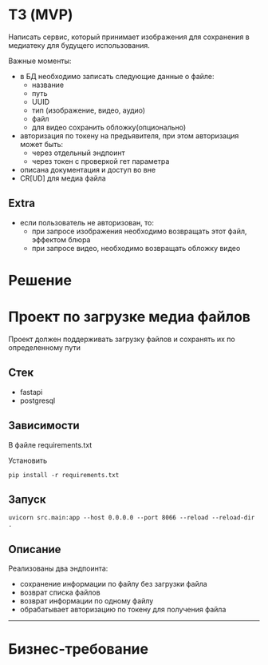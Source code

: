 # ТЗ (MVP)

Написать сервис, который принимает изображения для сохранения в 
медиатеку для будущего использования.

Важные моменты:
- в БД необходимо записать следующие данные о  файле:
  - название
  - путь
  - UUID
  - тип (изображение, видео, аудио)
  - файл
  - для видео сохранить обложку(опционально)
- авторизация по токену на предъявителя, при этом авторизация может быть:
  - через отдельный эндпоинт
  - через токен с проверкой гет параметра
- описана документация и доступ во вне
- CR[UD] для медиа файла

## Extra
- если пользователь не авторизован, то:
  - при запросе изображения необходимо возвращать этот файл, эффектом блюра
  - при запросе видео, необходимо возвращать обложку видео


# Решение
# Проект по загрузке медиа файлов

Проект должен поддерживать загрузку файлов и сохранять их по определенному пути

## Стек
- fastapi
- postgresql

## Зависимости

В файле requirements.txt

Установить 

```pip install -r requirements.txt```


## Запуск

``uvicorn src.main:app --host 0.0.0.0 --port 8066 --reload --reload-dir .``

## Описание

Реализованы два эндпоинта:
- сохранение информации по файлу без загрузки файла
- возврат списка файлов
- возврат информации по одному файлу
- обрабатывает авторизацию по токену для получения файла

---
# Бизнес-требование
